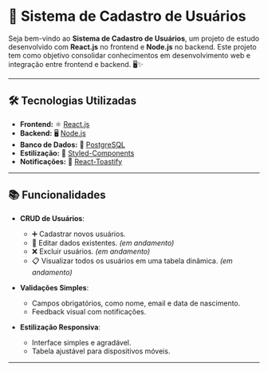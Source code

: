 # 📝 Sistema de Cadastro de Usuários

Seja bem-vindo ao **Sistema de Cadastro de Usuários**, um projeto de estudo desenvolvido com **React.js** no frontend e **Node.js** no backend. Este projeto tem como objetivo consolidar conhecimentos em desenvolvimento web e integração entre frontend e backend. 🖥️✨

---

## 🛠️ Tecnologias Utilizadas

- **Frontend:** ⚛️ [React.js](https://reactjs.org/)  
- **Backend:** 🖥️ [Node.js](https://nodejs.org/)  
- **Banco de Dados:** 🐘 [PostgreSQL](https://www.postgresql.org/)  
- **Estilização:** 💅 [Styled-Components](https://styled-components.com/)  
- **Notificações:** 🔔 [React-Toastify](https://fkhadra.github.io/react-toastify/)

---

## 📚 Funcionalidades

- **CRUD de Usuários**:
  - ➕ Cadastrar novos usuários.
  - 🔄 Editar dados existentes. _(em andamento)_
  - ❌ Excluir usuários. _(em andamento)_
  - 📋 Visualizar todos os usuários em uma tabela dinâmica. _(em andamento)_

- **Validações Simples**:
  - Campos obrigatórios, como nome, email e data de nascimento.
  - Feedback visual com notificações.

- **Estilização Responsiva**:
  - Interface simples e agradável.
  - Tabela ajustável para dispositivos móveis.

---
